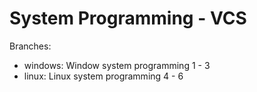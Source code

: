 # System Programming - VCS

Branches:
- windows: Window system programming 1 - 3
- linux: Linux system programming 4 - 6